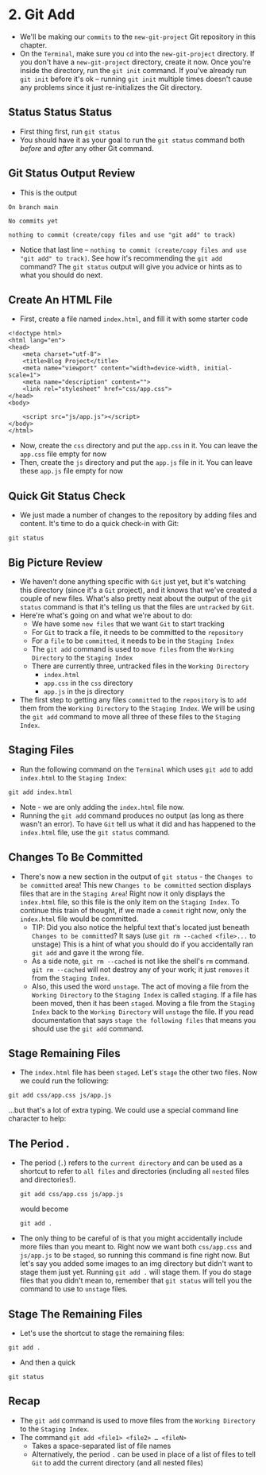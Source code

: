 # 2. Git Add
- We'll be making our `commits` to the `new-git-project` Git repository in this chapter.
- On the `Terminal`, make sure you `cd` into the `new-git-project` directory. If you don't have a `new-git-project` directory, create it now. Once you're inside the directory, run the `git init` command. If you've already run `git init` before it's ok – running `git init` multiple times doesn't cause any problems since it just re-initializes the Git directory.

## Status Status Status
- First thing first, run `git status`
- You should have it as your goal to run the `git status` command both _before_ and _after_ any other Git command.

## Git Status Output Review
- This is the output
```
On branch main

No commits yet

nothing to commit (create/copy files and use "git add" to track)
```
- Notice that last line – `nothing to commit (create/copy files and use "git add" to track)`. See how it's recommending the `git add` command? The `git status` output will give you advice or hints as to what you should do next.

## Create An HTML File
- First, create a file named `index.html`, and fill it with some starter code
```
<!doctype html>
<html lang="en">
<head>
    <meta charset="utf-8">
    <title>Blog Project</title>
    <meta name="viewport" content="width=device-width, initial-scale=1">
    <meta name="description" content="">
    <link rel="stylesheet" href="css/app.css">
</head>
<body>

    <script src="js/app.js"></script>
</body>
</html>
```
- Now, create the `css` directory and put the `app.css` in it. You can leave the `app.css` file empty for now
- Then, create the `js` directory and put the `app.js` file in it. You can leave these `app.js` file empty for now

## Quick Git Status Check
- We just made a number of changes to the repository by adding files and content. It's time to do a quick check-in with Git:
```
git status
```

## Big Picture Review
- We haven't done anything specific with `Git` just yet, but it's watching this directory (since it's a `Git` project), and it knows that we've created a couple of new files. What's also pretty neat about the output of the `git status` command is that it's telling us that the files are `untracked` by `Git`.
- Here're what's going on and what we're about to do:
  - We have some `new files` that we want `Git` to start tracking
  - For `Git` to track a file, it needs to be committed to the `repository`
  - For a `file` to be `committed`, it needs to be in the `Staging Index`
  - The `git add` command is used to `move files` from the `Working Directory` to the `Staging Index`
  - There are currently three, untracked files in the `Working Directory`
    - `index.html`
    - `app.css` in the `css` directory
    - `app.js` in the js directory
- The first step to getting any files `committed` to the `repository` is to `add` them from the `Working Directory` to the `Staging Index`. We will be using the `git add` command to move all three of these files to the `Staging Index`.

## Staging Files
- Run the following command on the `Terminal` which uses `git add` to add `index.html` to the `Staging Index`:
```
git add index.html
```
  - Note - we are only adding the `index.html` file now.
- Running the `git add` command produces no output (as long as there wasn't an error). To have `Git` tell us what it did and has happened to the `index.html` file, use the `git status` command.

## Changes To Be Committed
- There's now a new section in the output of `git status` - the `Changes to be committed` area! This new `Changes to be committed` section displays files that are in the `Staging Area`! Right now it only displays the `index.html` file, so this file is the only item on the `Staging Index`. To continue this train of thought, if we made a `commit` right now, only the `index.html` file would be committed.
  - TIP: Did you also notice the helpful text that's located just beneath `Changes to be committed`? It says (use `git rm --cached <file>...` to unstage) This is a hint of what you should do if you accidentally ran `git add` and gave it the wrong file.
  - As a side note, `git rm --cached` is not like the shell's `rm` command. `git rm --cached` will not destroy any of your work; it just `removes` it from the `Staging Index`.
  - Also, this used the word `unstage`. The act of moving a file from the `Working Directory` to the `Staging Index` is called `staging`. If a file has been moved, then it has been `staged`. Moving a file from the `Staging Index` back to the `Working Directory` will `unstage` the file. If you read documentation that says `stage the following files` that means you should use the `git add` command.

## Stage Remaining Files
- The `index.html` file has been `staged`. Let's `stage` the other two files. Now we could run the following:
```
git add css/app.css js/app.js
```
...but that's a lot of extra typing. We could use a special command line character to help:

## The Period .
- The period (`.`) refers to the `current directory` and can be used as a shortcut to refer to `all files` and directories (including all `nested` files and directories!).
  ```
  git add css/app.css js/app.js
  ```
  would become
  ```
  git add .
  ```
- The only thing to be careful of is that you might accidentally include more files than you meant to. Right now we want both `css/app.css` and `js/app.js` to be `staged`, so running this command is fine right now. But let's say you added some images to an img directory but didn't want to stage them just yet. Running `git add .` will stage them. If you do stage files that you didn't mean to, remember that `git status` will tell you the command to use to `unstage` files.


## Stage The Remaining Files
- Let's use the shortcut to stage the remaining files:
```
git add .
```
- And then a quick 
```
git status
```

## Recap
- The `git add` command is used to move files from the `Working Directory` to the `Staging Index`.
- The command ```git add <file1> <file2> … <fileN>```
  - Takes a space-separated list of file names
  - Alternatively, the period `.` can be used in place of a list of files to tell `Git` to add the current directory (and all nested files)